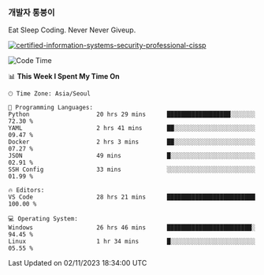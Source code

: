 ### 개발자 통붕이
Eat Sleep Coding.
Never Never Giveup.

[![certified-information-systems-security-professional-cissp](https://user-images.githubusercontent.com/44606727/157613689-acd84ec6-5f8f-4e79-89d9-a8d51f033634.png)](https://www.credly.com/badges/f394a010-85a0-450b-9136-8043af01d71c/public_url)

<!--START_SECTION:waka-->
![Code Time](http://img.shields.io/badge/Code%20Time-2%2C006%20hrs%2022%20mins-blue)

📊 **This Week I Spent My Time On** 

```text
🕑︎ Time Zone: Asia/Seoul

💬 Programming Languages: 
Python                   20 hrs 29 mins      ██████████████████░░░░░░░   72.30 % 
YAML                     2 hrs 41 mins       ██░░░░░░░░░░░░░░░░░░░░░░░   09.47 % 
Docker                   2 hrs 3 mins        ██░░░░░░░░░░░░░░░░░░░░░░░   07.27 % 
JSON                     49 mins             █░░░░░░░░░░░░░░░░░░░░░░░░   02.91 % 
SSH Config               33 mins             ░░░░░░░░░░░░░░░░░░░░░░░░░   01.99 % 

🔥 Editors: 
VS Code                  28 hrs 21 mins      █████████████████████████   100.00 % 

💻 Operating System: 
Windows                  26 hrs 46 mins      ████████████████████████░   94.45 % 
Linux                    1 hr 34 mins        █░░░░░░░░░░░░░░░░░░░░░░░░   05.55 % 
```


 Last Updated on 02/11/2023 18:34:00 UTC
<!--END_SECTION:waka-->
